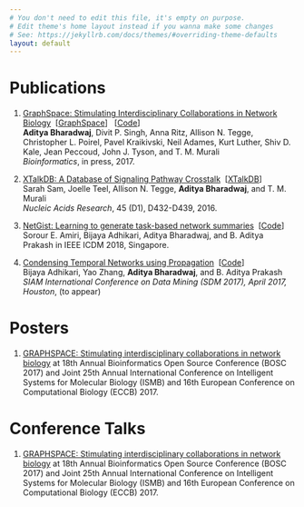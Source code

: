 ```yaml
---
# You don't need to edit this file, it's empty on purpose.
# Edit theme's home layout instead if you wanna make some changes
# See: https://jekyllrb.com/docs/themes/#overriding-theme-defaults
layout: default
---
```


# Publications

 1. <a href="https://doi.org/10.1093/bioinformatics/btx382">GraphSpace: Stimulating Interdisciplinary Collaborations in Network Biology</a>&nbsp;&nbsp;[<a href="http://www.graphspace.org">GraphSpace</a>] &nbsp;&nbsp;[<a href="https://github.com/Murali-group/GraphSpace/">Code</a>]<br>
	**Aditya Bharadwaj**, Divit P. Singh, Anna Ritz, Allison N. Tegge, Christopher L. Poirel, Pavel Kraikivski, Neil Adames, Kurt Luther, Shiv D. Kale, Jean Peccoud, John J. Tyson, and T. M. Murali <br>
	<em>Bioinformatics</em>, in press, 2017.

 1. <a href="https://doi.org/10.1093/nar/gkw1037">XTalkDB: A Database of Signaling Pathway Crosstalk</a>&nbsp;&nbsp;[<a href="http://www.xtalkdb.org">XTalkDB</a>]<br>
	Sarah Sam, Joelle Teel, Allison N. Tegge, **Aditya Bharadwaj**, and T. M. Murali<br>
		 <em>Nucleic Acids Research</em>, 45 (D1), D432-D439, 2016.
		 
 2. <a href="http://people.cs.vt.edu/~badityap/papers/netgist-icdm18.pdf">NetGist: Learning to generate task-based network summaries</a>&nbsp;&nbsp;[<a href="http://people.cs.vt.edu/~badityap/CODE/netgist.tgz">Code</a>]<br>
Sorour E. Amiri, Bijaya Adhikari, Aditya Bharadwaj, and B. Aditya Prakash
in IEEE ICDM 2018, Singapore. 

 2. <a href="http://people.cs.vt.edu/~bijaya/papers/CondensingSDM2017.pdf">Condensing Temporal Networks using Propagation</a>&nbsp;&nbsp;[<a href="http://people.cs.vt.edu/~bijaya/codes/NetCondense.zip">Code</a>]<br>
   Bijaya Adhikari, Yao Zhang, **Aditya Bharadwaj**, and B. Aditya Prakash<br>
   <em>SIAM International Conference on Data Mining (SDM 2017), April 2017, Houston</em>, (to appear)


# Posters

1. [GRAPHSPACE: Stimulating interdisciplinary collaborations in network biology](https://f1000research.com/posters/6-1390) at 18th Annual Bioinformatics Open Source Conference (BOSC 2017) and Joint 25th Annual International Conference on Intelligent Systems for Molecular Biology (ISMB) and 16th European Conference on Computational Biology (ECCB) 2017.


# Conference Talks


1. [GRAPHSPACE: Stimulating interdisciplinary collaborations in network biology](https://f1000research.com/slides/6-1391) at 18th Annual Bioinformatics Open Source Conference (BOSC 2017) and Joint 25th Annual International Conference on Intelligent Systems for Molecular Biology (ISMB) and 16th European Conference on Computational Biology (ECCB) 2017.
